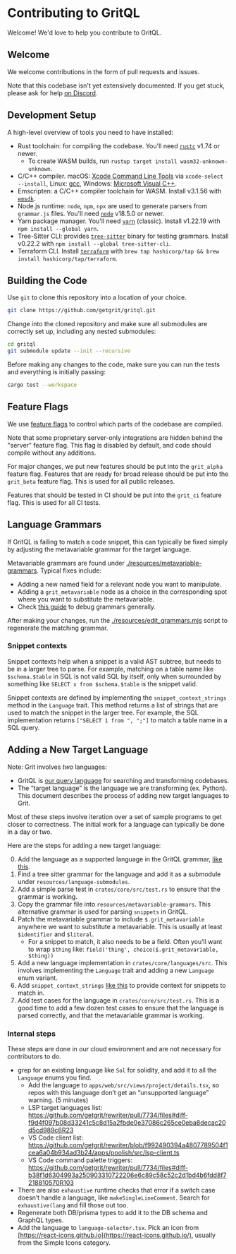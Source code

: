 # Contributing to GritQL

Welcome! We'd love to help you contribute to GritQL.


## Welcome

We welcome contributions in the form of pull requests and issues.

Note that this codebase isn't yet extensively documented. If you get stuck, please ask for help [on Discord](https://docs.grit.io/discord).

## Development Setup

A high-level overview of tools you need to have installed:

* Rust toolchain: for compiling the codebase. You'll need [`rustc`](https://rustup.rs/) v1.74 or newer.
  * To create WASM builds, run `rustup target install wasm32-unknown-unknown`.
* C/C++ compiler. macOS: [Xcode Command Line Tools](https://download.developer.apple.com/Developer_Tools/Command_Line_Tools_for_Xcode_15.3/Command_Line_Tools_for_Xcode_15.3.dmg) via `xcode-select --install`, Linux: [gcc](https://learnubuntu.com/install-gcc/), Windows: [Microsoft Visual C++](https://visualstudio.microsoft.com/vs/features/cplusplus/).
* Emscripten: a C/C++ compiler toolchain for WASM. Install v3.1.56 with [`emsdk`](https://emscripten.org/docs/getting_started/downloads.html).
* Node.js runtime: `node`, `npm`, `npx` are used to generate parsers from `grammar.js` files. You'll need [`node`](https://nodejs.org/en/download) v18.5.0 or newer.
* Yarn package manager. You'll need [`yarn`](https://classic.yarnpkg.com/en/docs/install) (classic). Install v1.22.19 with `npm install --global yarn`.
* Tree-Sitter CLI: provides [`tree-sitter`](https://github.com/tree-sitter/tree-sitter/tree/master/cli) binary for testing grammars. Install v0.22.2 with `npm install --global tree-sitter-cli`.
* Terraform CLI. Install [`terraform`](https://developer.hashicorp.com/terraform/tutorials/aws-get-started/install-cli) with `brew tap hashicorp/tap && brew install hashicorp/tap/terraform`. 

## Building the Code

Use `git` to clone this repository into a location of your choice. 
```bash
git clone https://github.com/getgrit/gritql.git
```

Change into the cloned repository and make sure all submodules are correctly set up, including any nested submodules:
```bash
cd gritql
git submodule update --init --recursive
```

Before making any changes to the code, make sure you can run the tests and everything is initially passing:
```bash
cargo test --workspace
```

## Feature Flags

We use [feature flags](https://doc.rust-lang.org/cargo/reference/features.html) to control which parts of the codebase are compiled.

Note that some proprietary server-only integrations are hidden behind the "server" feature flag. This flag is disabled by default, and code should compile without any additions.

For major changes, we put new features should be put into the `grit_alpha` feature flag. Features that are ready for broad release should be put into the `grit_beta` feature flag. This is used for all public releases.

Features that should be tested in CI should be put into the `grit_ci` feature flag. This is used for all CI tests.

## Language Grammars

If GritQL is failing to match a code snippet, this can typically be fixed simply by adjusting the metavariable grammar for the target language.

Metavariable grammars are found under [./resources/metavariable-grammars](./resources/metavariable-grammars). Typical fixes include:
- Adding a new named field for a relevant node you want to manipulate.
- Adding a `grit_metavariable` node as a choice in the corresponding spot where you want to substitute the metavariable.
- Check [this guide](https://github.com/tree-sitter/tree-sitter/wiki/Tips-and-Tricks-for-a-grammar-author) to debug grammars generally.

After making your changes, run the [./resources/edit_grammars.mjs](./resources/edit_grammars.mjs) script to regenerate the matching grammar.

### Snippet contexts

Snippet contexts help when a snippet is a valid AST subtree, but needs to be in a larger tree to parse. For example, matching on a table name like ` $schema.$table` in SQL is not valid SQL by itself, only when surrounded by something like `SELECT x from $schema.$table` is the snippet valid.

Snippet contexts are defined by implementing the `snippet_context_strings` method in the `Language` trait. This method returns a list of strings that are used to match the snippet in the larger tree. For example, the SQL implementation returns `["SELECT 1 from ", ";"]` to match a table name in a SQL query.

## Adding a New Target Language

Note: Grit involves *two* languages:

- GritQL is [our query language](https://docs.grit.io/language/reference) for searching and transforming codebases.
- The “target language” is the language we are transforming (ex. Python). This document describes the process of adding new target languages to Grit.

Most of these steps involve iteration over a set of sample programs to get closer to correctness. The initial work for a language can typically be done in a day or two.

Here are the steps for adding a new target language:

0. Add the language as a supported language in the GritQL grammar, [like this](https://github.com/getgrit/tree-sitter-gritql/commit/ea514376a6da7bfc187c05d93e403112cae87787).
1. Find a tree sitter grammar for the language and add it as a submodule under `resources/language-submodules`.
2. Add a simple parse test in `crates/core/src/test.rs` to ensure that the grammar is working.
3. Copy the grammar file into `resources/metavariable-grammars`. This alternative grammar is used for parsing `snippets` in GritQL.
4. Patch the metavariable grammar to include  `$.grit_metavariable` anywhere we want to substitute a metavariable. This is usually at least `$identifier` and `$literal`.
    - For a snippet to match, it also needs to be a field. Often you’ll want to wrap `$thing` like: `field('thing', choice($.grit_metavariable, $thing))`
5. Add a new language implementation in `crates/core/languages/src`. This involves implementing the `Language` trait and adding a new `Language` enum variant.
6. Add `snippet_context_strings` [like this](https://github.com/getgrit/gritql/blob/main/crates/language/src/sql.rs#L52) to provide context for snippets to match in.
7. Add test cases for the language in `crates/core/src/test.rs`. This is a good time to add a few dozen test cases to ensure that the language is parsed correctly, and that the metavariable grammar is working.

### Internal steps

These steps are done in our cloud environment and are not necessary for contributors to do.

- grep for an existing language like `Sol` for solidity, and add it to all the `Language` enums you find.
    - Add the language to `apps/web/src/views/project/details.tsx`, so repos with this language don’t get an “unsupported language” warning. (5 minutes)
    - LSP target languages list: https://github.com/getgrit/rewriter/pull/7734/files#diff-f9d4f097b08d33241c5c8d15a2fbde0e37086c265ce0eba8decac20d5cd989c6R23
    - VS Code client list: https://github.com/getgrit/rewriter/blob/f992490394a4807789504f1cea6a04b934ad3b24/apps/poolish/src/lsp-client.ts
    - VS Code command palette triggers: https://github.com/getgrit/rewriter/pull/7734/files#diff-b38f1d6304993a250903310722206e6c89c58c52c2d1bd4b6fdd8f7218810570R103
- There are also `exhaustive` runtime checks that error if a switch case doesn’t handle a language, like `makeSingleLineComment`. Search for `exhaustive(lang` and fill those out too.
- Regenerate both DB/prisma types to add it to the DB schema and GraphQL types.
- Add the language to `language-selector.tsx`. Pick an icon from [https://react-icons.github.io](https://react-icons.github.io/), usually from the Simple Icons category.
